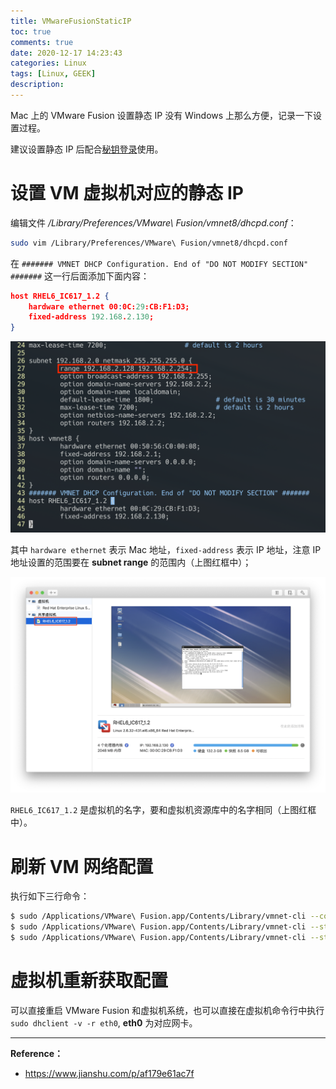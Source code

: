 ```yaml
---
title: VMwareFusionStaticIP
toc: true
comments: true
date: 2020-12-17 14:23:43
categories: Linux
tags: [Linux, GEEK]
description:
---
```


Mac 上的 VMware Fusion 设置静态 IP 没有 Windows 上那么方便，记录一下设置过程。

建议设置静态 IP 后配合[秘钥登录](https://zhouyuqian.com/2020/04/25/%E8%AE%BE%E7%BD%AEssh%E9%80%9A%E8%BF%87%E7%A7%98%E9%92%A5%E7%99%BB%E5%BD%95/)使用。

<!--more-->

# 设置 VM 虚拟机对应的静态 IP

编辑文件 */Library/Preferences/VMware\ Fusion/vmnet8/dhcpd.conf*：

~~~bash
sudo vim /Library/Preferences/VMware\ Fusion/vmnet8/dhcpd.conf
~~~

在 `####### VMNET DHCP Configuration. End of "DO NOT MODIFY SECTION" #######` 这一行后面添加下面内容：

~~~json
host RHEL6_IC617_1.2 {
	hardware ethernet 00:0C:29:CB:F1:D3;
	fixed-address 192.168.2.130;
}
~~~

![constantip](VMwareFusionStaticIP/constantip.png)

其中 `hardware ethernet` 表示 Mac 地址，`fixed-address` 表示 IP 地址，注意 IP 地址设置的范围要在 **subnet range** 的范围内（上图红框中）；

![resource](VMwareFusionStaticIP/resource.png)

`RHEL6_IC617_1.2` 是虚拟机的名字，要和虚拟机资源库中的名字相同（上图红框中）。

# 刷新 VM 网络配置

执行如下三行命令：

~~~bash
$ sudo /Applications/VMware\ Fusion.app/Contents/Library/vmnet-cli --configure
$ sudo /Applications/VMware\ Fusion.app/Contents/Library/vmnet-cli --stop
$ sudo /Applications/VMware\ Fusion.app/Contents/Library/vmnet-cli --start
~~~

# 虚拟机重新获取配置

可以直接重启 VMware Fusion 和虚拟机系统，也可以直接在虚拟机命令行中执行 `sudo dhclient -v -r eth0`, **eth0** 为对应网卡。

---

**Reference：**

- https://www.jianshu.com/p/af179e61ac7f


